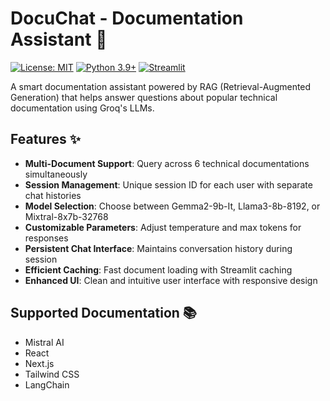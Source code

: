 # DocuChat - Documentation Assistant 🤖

[![License: MIT](https://img.shields.io/badge/License-MIT-yellow.svg)](https://opensource.org/licenses/MIT)
[![Python 3.9+](https://img.shields.io/badge/Python-3.9%2B-blue.svg)](https://www.python.org/)
[![Streamlit](https://img.shields.io/badge/Streamlit-^1.29-red.svg)](https://streamlit.io/)

A smart documentation assistant powered by RAG (Retrieval-Augmented Generation) that helps answer questions about popular technical documentation using Groq's LLMs.

## Features ✨

- **Multi-Document Support**: Query across 6 technical documentations simultaneously
- **Session Management**: Unique session ID for each user with separate chat histories
- **Model Selection**: Choose between Gemma2-9b-It, Llama3-8b-8192, or Mixtral-8x7b-32768
- **Customizable Parameters**: Adjust temperature and max tokens for responses
- **Persistent Chat Interface**: Maintains conversation history during session
- **Efficient Caching**: Fast document loading with Streamlit caching
- **Enhanced UI**: Clean and intuitive user interface with responsive design

## Supported Documentation 📚
- Mistral AI
- React
- Next.js
- Tailwind CSS
- LangChain
